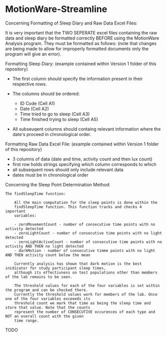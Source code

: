 # MotionWare-Streamline

Concerning Formatting of Sleep Diary and Raw Data Excel Files:

It is very important that the TWO SEPERATE excel
files containing the raw data and sleep diary be formatted correctly BEFORE
using the MotionWare Analysis program. They must be formatted as follows:
(note that changes are being made to allow for improperly formatted documents
only the program will give an error).

Formatting Sleep Diary:
(example contained within Version 1 folder of this repository)

- The first column should specify the information present in their respective rows.
- The columns should be ordered:
	- ID Code (Cell A1)
	- Date (Cell A2)
	- Time tried to go to sleep (Cell A3)
	- Time finished trying to sleep (Cell A5)

- All subseuqent columns should containg relevant information where the date's proceed in
  chronological order. 

Formatting Raw Data Excel File:
(example contained within Version 1 folder of this repository)

- 3 columns of data (date and time, activity count and then lux count)
- first row holds strings specifying which column corresponds to which
- all subsequent rows should only include relevant data
- dates must be in chronological order

Concerning the Sleep Point Determination Method:

	The findSleepTime function:

		All the main computation for the sleep points is done within the 
		findSleepTime function. This function tracks and checks 4 important
		variables:

		- zeroMovementCount - number of consecutive time points with no activity detected
		- zeroLightCount - number of consecutive time points with no light detected
		- zeroLightActiveCount - number of consecutive time points with no activity AND THEN no light detected
		- darkMotion - number of consecutive timme points with no light AND THEN activity count below the mean
		
		Currently analysis has shown that dark motion is the best inidicator for study participant sleep times,
		although its effectivness on test populations other than members of the lab remains to be seen. 
		
		The threshold values for each of the four variables is set within the program and can be checked there. 
		Currently the threshold values work for members of the lab. Once one of the four variables exceeeds its
		threshold count we mark that time as being the sleep time and store that value. Note that the counts 
		represent the number of CONSECUTIVE occurences of each type and NOT an overall count with the given
		time range.
	
			
TODO



